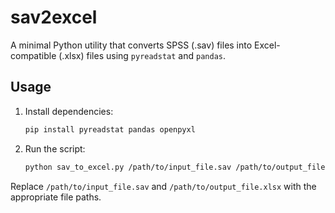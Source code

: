 
# sav2excel

A minimal Python utility that converts SPSS (.sav) files into Excel-compatible (.xlsx) files using `pyreadstat` and `pandas`.

## Usage

1. Install dependencies:
   ```bash
   pip install pyreadstat pandas openpyxl
   ```

2. Run the script:
   ```bash
   python sav_to_excel.py /path/to/input_file.sav /path/to/output_file.xlsx
   ```

Replace `/path/to/input_file.sav` and `/path/to/output_file.xlsx` with the appropriate file paths.
